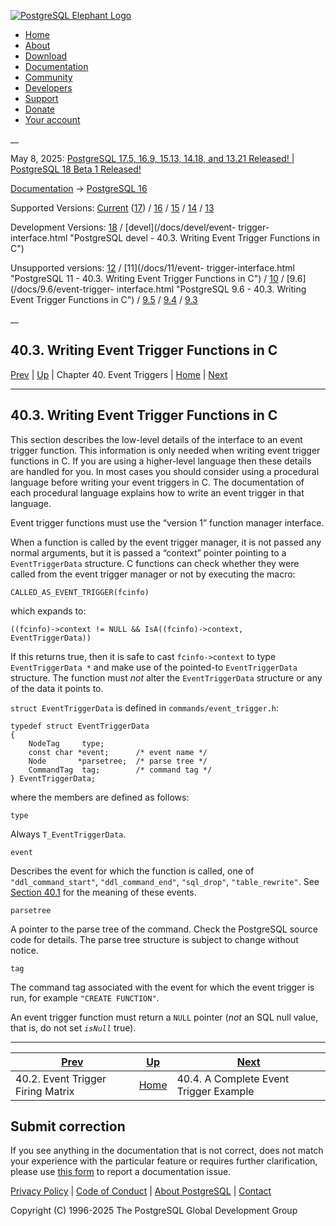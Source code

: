 [ ![PostgreSQL Elephant Logo](/media/img/about/press/elephant.png) ](/)

  * [Home](/ "Home")
  * [About](/about/ "About")
  * [Download](/download/ "Download")
  * [Documentation](/docs/ "Documentation")
  * [Community](/community/ "Community")
  * [Developers](/developer/ "Developers")
  * [Support](/support/ "Support")
  * [Donate](/about/donate/ "Donate")
  * [Your account](/account/ "Your account")

__

May 8, 2025: [ PostgreSQL 17.5, 16.9, 15.13, 14.18, and 13.21 Released! ](/about/news/postgresql-175-169-1513-1418-and-1321-released-3072/) | [ PostgreSQL 18 Beta 1 Released! ](/about/news/postgresql-18-beta-1-released-3070/)

[Documentation](/docs/ "Documentation") -> [PostgreSQL
16](/docs/16/index.html)

Supported Versions: [Current](/docs/current/event-trigger-interface.html
"PostgreSQL 17 - 40.3. Writing Event Trigger Functions in C")
([17](/docs/17/event-trigger-interface.html "PostgreSQL 17 - 40.3. Writing
Event Trigger Functions in C")) / [16](/docs/16/event-trigger-interface.html
"PostgreSQL 16 - 40.3. Writing Event Trigger Functions in C") /
[15](/docs/15/event-trigger-interface.html "PostgreSQL 15 - 40.3. Writing
Event Trigger Functions in C") / [14](/docs/14/event-trigger-interface.html
"PostgreSQL 14 - 40.3. Writing Event Trigger Functions in C") /
[13](/docs/13/event-trigger-interface.html "PostgreSQL 13 - 40.3. Writing
Event Trigger Functions in C")

Development Versions: [18](/docs/18/event-trigger-interface.html "PostgreSQL
18 - 40.3. Writing Event Trigger Functions in C") / [devel](/docs/devel/event-
trigger-interface.html "PostgreSQL devel - 40.3. Writing Event Trigger
Functions in C")

Unsupported versions: [12](/docs/12/event-trigger-interface.html "PostgreSQL
12 - 40.3. Writing Event Trigger Functions in C") / [11](/docs/11/event-
trigger-interface.html "PostgreSQL 11 - 40.3. Writing Event Trigger Functions
in C") / [10](/docs/10/event-trigger-interface.html "PostgreSQL 10 -
40.3. Writing Event Trigger Functions in C") / [9.6](/docs/9.6/event-trigger-
interface.html "PostgreSQL 9.6 - 40.3. Writing Event Trigger Functions in C")
/ [9.5](/docs/9.5/event-trigger-interface.html "PostgreSQL 9.5 - 40.3. Writing
Event Trigger Functions in C") / [9.4](/docs/9.4/event-trigger-interface.html
"PostgreSQL 9.4 - 40.3. Writing Event Trigger Functions in C") /
[9.3](/docs/9.3/event-trigger-interface.html "PostgreSQL 9.3 - 40.3. Writing
Event Trigger Functions in C")

__

40.3. Writing Event Trigger Functions in C  
---  
[Prev](event-trigger-matrix.html "40.2. Event Trigger Firing Matrix")  | [Up](event-triggers.html "Chapter 40. Event Triggers") | Chapter 40. Event Triggers | [Home](index.html "PostgreSQL 16.9 Documentation") |  [Next](event-trigger-example.html "40.4. A Complete Event Trigger Example")  
  
* * *

## 40.3. Writing Event Trigger Functions in C #

This section describes the low-level details of the interface to an event
trigger function. This information is only needed when writing event trigger
functions in C. If you are using a higher-level language then these details
are handled for you. In most cases you should consider using a procedural
language before writing your event triggers in C. The documentation of each
procedural language explains how to write an event trigger in that language.

Event trigger functions must use the “version 1” function manager interface.

When a function is called by the event trigger manager, it is not passed any
normal arguments, but it is passed a “context” pointer pointing to a
`EventTriggerData` structure. C functions can check whether they were called
from the event trigger manager or not by executing the macro:

    
    
    CALLED_AS_EVENT_TRIGGER(fcinfo)
    

which expands to:

    
    
    ((fcinfo)->context != NULL && IsA((fcinfo)->context, EventTriggerData))
    

If this returns true, then it is safe to cast `fcinfo->context` to type
`EventTriggerData *` and make use of the pointed-to `EventTriggerData`
structure. The function must _not_ alter the `EventTriggerData` structure or
any of the data it points to.

`struct EventTriggerData` is defined in `commands/event_trigger.h`:

    
    
    typedef struct EventTriggerData
    {
        NodeTag     type;
        const char *event;      /* event name */
        Node       *parsetree;  /* parse tree */
        CommandTag  tag;        /* command tag */
    } EventTriggerData;
    

where the members are defined as follows:

`type`

    

Always `T_EventTriggerData`.

`event`

    

Describes the event for which the function is called, one of
`"ddl_command_start"`, `"ddl_command_end"`, `"sql_drop"`, `"table_rewrite"`.
See [Section 40.1](event-trigger-definition.html "40.1. Overview of Event
Trigger Behavior") for the meaning of these events.

`parsetree`

    

A pointer to the parse tree of the command. Check the PostgreSQL source code
for details. The parse tree structure is subject to change without notice.

`tag`

    

The command tag associated with the event for which the event trigger is run,
for example `"CREATE FUNCTION"`.

An event trigger function must return a `NULL` pointer (_not_ an SQL null
value, that is, do not set _`isNull`_ true).

* * *

[Prev](event-trigger-matrix.html "40.2. Event Trigger Firing Matrix")  | [Up](event-triggers.html "Chapter 40. Event Triggers") |  [Next](event-trigger-example.html "40.4. A Complete Event Trigger Example")  
---|---|---  
40.2. Event Trigger Firing Matrix  | [Home](index.html "PostgreSQL 16.9 Documentation") |  40.4. A Complete Event Trigger Example  
  
## Submit correction

If you see anything in the documentation that is not correct, does not match
your experience with the particular feature or requires further clarification,
please use [this form](/account/comments/new/16/event-trigger-interface.html/)
to report a documentation issue.

[Privacy Policy](/about/privacypolicy) | [Code of Conduct](/about/policies/coc/) | [About PostgreSQL](/about/) | [Contact](/about/contact/)  

Copyright (C) 1996-2025 The PostgreSQL Global Development Group

